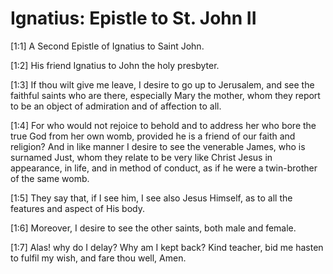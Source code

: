 # Ignatius: Epistle to St. John II

[1:1] A Second Epistle of Ignatius to Saint John.

[1:2] His friend Ignatius to John the holy presbyter.

[1:3] If thou wilt give me leave, I desire to go up to Jerusalem, and see the faithful saints who are there, especially Mary the mother, whom they report to be an object of admiration and of affection to all.

[1:4] For who would not rejoice to behold and to address her who bore the true God from her own womb, provided he is a friend of our faith and religion? And in like manner I desire to see the venerable James, who is surnamed Just, whom they relate to be very like Christ Jesus in appearance, in life, and in method of conduct, as if he were a twin-brother of the same womb.

[1:5] They say that, if I see him, I see also Jesus Himself, as to all the features and aspect of His body.

[1:6] Moreover, I desire to see the other saints, both male and female.

[1:7] Alas! why do I delay? Why am I kept back? Kind teacher, bid me hasten to fulfil my wish, and fare thou well, Amen.


